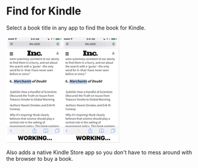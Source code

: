 # Find for Kindle

Select a book title in any app to find the book for Kindle. 

<img src="https://github.com/mortenjust/find-for-kindle/blob/master/ux/demo-compare.mov.gif?raw=true">

Also adds a native Kindle Store app so you don't have to mess around with the browser to buy a book. 

